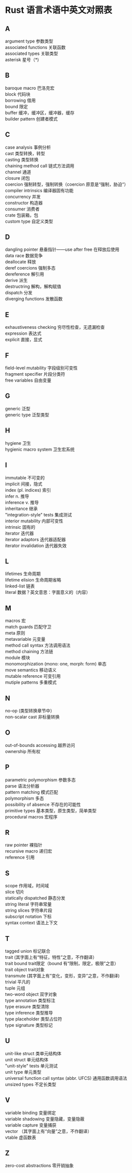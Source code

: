 # Rust 语言术语中英文对照表

## A
argument type 参数类型  
associated functions 关联函数  
associated types 关联类型  
asterisk 星号（*)  

## B
baroque macro 巴洛克宏  
block 代码块  
borrowing 借用  
bound 限定  
buffer 缓冲，缓冲区，缓冲器，缓存  
builder pattern 创建者模式  

## C
case analysis 事例分析  
cast 类型转换，转型  
casting 类型转换  
chaining method call 链式方法调用  
channel 通道  
closure 闭包  
coercion 强制转型，强制转换（coercion 原意是“强制，胁迫“）  
compiler intrinsics 编译器固有功能  
concurrency 并发  
constructor 构造器  
consumer 消费者  
crate 包装箱，包  
custom type 自定义类型  

## D
dangling pointer 悬垂指针——use after free 在释放后使用  
data race 数据竞争  
deallocate 释放  
deref coercions 强制多态  
dereference 解引用  
derive 派生  
destructring 解构，解构赋值  
dispatch 分发  
diverging functions 发散函数  

## E
exhaustiveness checking 穷尽性检查，无遗漏检查  
expression 表达式  
explicit 直接，显式  

## F
field-level mutability 字段级别可变性  
fragment specifier 片段分类符  
free variables 自由变量  

## G
generic 泛型  
generic type 泛型类型  

## H
hygiene 卫生  
hygienic macro system 卫生宏系统  

## I
immutable 不可变的  
implicit 间接，隐式  
index (pl. indices) 索引  
infer n. 推导  
inference v. 推导  
inheritance 继承  
"integration-style" tests 集成测试  
interior mutability 内部可变性  
intrinsic 固有的  
iterator 迭代器  
iterator adaptors 迭代器适配器  
iterator invalidation 迭代器失效  

## L
lifetimes 生命周期  
lifetime elision 生命周期省略  
linked-list 链表  
literal 数据？英文意思：字面意义的（内容）  

## M
macros 宏  
match guards 匹配守卫  
meta 原则  
metavariable 元变量  
method call syntax 方法调用语法  
method chaining 方法链  
module 模块  
monomorphization (mono: one, morph: form) 单态  
move semantics 移动语义  
mutable reference 可变引用  
mutiple patterns 多重模式  

## N
no-op (类型转换章节中）  
non-scalar cast 非标量转换  

## O
out-of-bounds accessing 越界访问  
ownership 所有权  

## P
parametric polymorphism 参数多态  
parse 语法分析器  
pattern matching 模式匹配  
polymorphism 多态  
possibility of absence  不存在的可能性  
primitive types 基本类型，原生类型，简单类型  
procedural macros 宏程序  

## R
raw pointer 裸指针  
recursive macro 递归宏  
reference 引用  

## S
scope 作用域，时间域  
slice 切片  
statically dispatched 静态分发  
string literal 字符串常量  
string slices 字符串片段  
subscript notation 下标  
syntax context 语法上下文  

## T
tagged union 标记联合  
trait (其字面上有“特征，特性”之意，不作翻译）  
trait bound trait限定（bound 有“限制，限定，极限”之意）  
trait object trait对象  
transmute (其字面上有”变化，变形，变异”之意，不作翻译)  
trivial 平凡的  
tuple 元组  
two-word object 双字对象  
type annotation 类型标注  
type erasure 类型清除  
type inference 类型推导  
type placeholder 类型占位符  
type signature 类型标记  

## U
unit-like struct 类单元结构体  
unit struct 单元结构体  
"unit-style" tests 单元测试  
unit type 单元类型  
universal function call syntax (abbr. UFCS) 通用函数调用语法  
unsized types 不定长类型  

## V
variable binding 变量绑定  
variable shadowing 变量隐藏，变量隐蔽  
variable capture 变量捕获  
vector （其字面上有“向量”之意，不作翻译）  
vtable 虚函数表  

## Z
zero-cost abstractions 零开销抽象  
